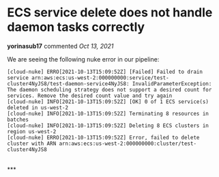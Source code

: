 # ECS service delete does not handle daemon tasks correctly

**yorinasub17** commented *Oct 13, 2021*

We are seeing the following nuke error in our pipeline:

```
[cloud-nuke] ERRO[2021-10-13T15:09:52Z] [Failed] Failed to drain service arn:aws:ecs:us-west-2:000000000:service/test-cluster4NyJS8/test-daemon-service4NyJS8: InvalidParameterException: The daemon scheduling strategy does not support a desired count for services. Remove the desired count value and try again 
[cloud-nuke] INFO[2021-10-13T15:09:52Z] [OK] 0 of 1 ECS service(s) deleted in us-west-2 
[cloud-nuke] INFO[2021-10-13T15:09:52Z] Terminating 8 resources in batches           
[cloud-nuke] INFO[2021-10-13T15:09:52Z] Deleting 8 ECS clusters in region us-west-2  
[cloud-nuke] ERRO[2021-10-13T15:09:52Z] Error, failed to delete cluster with ARN arn:aws:ecs:us-west-2:000000000:cluster/test-cluster4NyJS8
```
<br />
***


